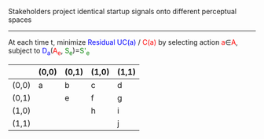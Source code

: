 Stakeholders project identical startup signals onto different perceptual spaces


---

At each time t, minimize <span style="color:blue">Residual UC(a)</span> / <span style="color:red">C(a)</span> by selecting action <span style="color:red">a</span>∈<span style="color:red">A</span>, subject to <span style="color:blue">D<sub>a</sub></span>(<span style="color:red">A<sub>e</sub></span>, <span style="color:green">S<sub>e</sub></span>)=<span style="color:green">S'<sub>e</sub></span>


|       | (0,0) | (0,1) | (1,0) | (1,1) |
| ----- | ----- | ----- | ----- | ----- |
| (0,0) | a     | b     | c     | d     |
| (0,1) |       | e     | f     | g     |
| (1,0) |       |       | h     | i     |
| (1,1) |       |       |       | j     |
